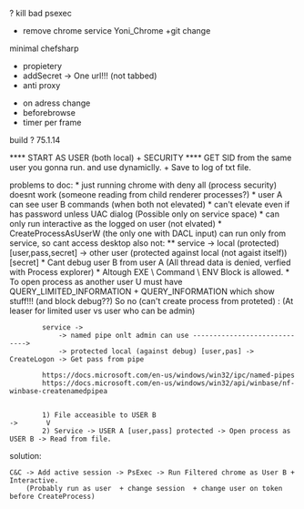 ﻿? kill bad psexec
+ remove chrome service Yoni_Chrome
+git change

minimal chefsharp 
+ propietery 
+ addSecret 
-> One url!!! (not tabbed)
+ anti proxy 

- on adress change 
- beforebrowse 
- timer per frame

build ? 75.1.14


**** START AS USER (both local) + SECURITY
**** GET SID from the same user you gonna run. and use dynamiclly. 
    + Save to log of txt file.
    
problems to doc:
    * just running chrome with deny all (process security) doesnt work (someone reading from child renderer processes?)
    * user A can see user B commands (when both not elevated)
    * can't elevate even if has password unless UAC dialog  (Possible only on service space)
    * can only run interactive as the logged on user (not elvated)
    * CreateProcessAsUserW (the only one with DACL input) can run only from service, so cant access desktop also not:
        ** service -> local (protected) [user,pass,secret] -> other user (protected against local (not agaist itself)) [secret]
    * Cant debug user B from user A (All thread data is denied, verfied with Process explorer)
        * Altough EXE \ Command \ ENV Block is allowed.
	* To open process as another user U must have QUERY_LIMITED_INFORMATION + QUERY_INFORMATION which show stuff!!! (and block debug??)
        So no (can't create process from proteted) : 
            (At leaser for limited user vs user who can be admin)

            service -> 
                -> named pipe onlt admin can use ----------------------------->
                -> protected local (against debug) [user,pas] -> CreateLogon -> Get pass from pipe

            https://docs.microsoft.com/en-us/windows/win32/ipc/named-pipes
            https://docs.microsoft.com/en-us/windows/win32/api/winbase/nf-winbase-createnamedpipea
            
            
            1) File acceasible to USER B                                         ->       V
            2) Service -> USER A [user,pass] protected -> Open process as USER B -> Read from file.
  
solution:
    
    C&C -> Add active session -> PsExec -> Run Filtered chrome as User B + Interactive.
        (Probably run as user  + change session  + change user on token before CreateProcess)
    